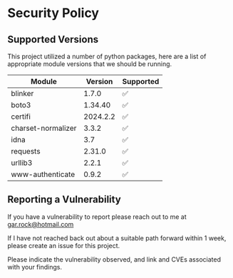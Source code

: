 # Security Policy

## Supported Versions

This project utilized a number of python packages, here are a list of appropriate module versions that we should be running.

| Module  | Version | Supported          |
| ------- | ------- | ------------------ |
| blinker              | 1.7.0   | :white_check_mark: |
| boto3                | 1.34.40 | :white_check_mark: |
| certifi              | 2024.2.2| :white_check_mark: |
| charset-normalizer   | 3.3.2 | :white_check_mark: |
| idna                 | 3.7 | :white_check_mark: |
| requests             | 2.31.0  | :white_check_mark: |
| urllib3              | 2.2.1   | :white_check_mark: |
| www-authenticate     | 0.9.2  | :white_check_mark: |

## Reporting a Vulnerability

If you have a vulnerability to report please reach out to me at <gar.rock@hotmail.com>

If I have not reached back out about a suitable path forward within 1 week, please create an issue for this project. 

Please indicate the vulnerability observed, and link and CVEs associated with your findings. 
